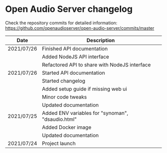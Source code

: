# Open Audio Server changelog

Check the repository commits for detailed information:  
https://github.com/openaudioserver/open-audio-server/commits/master

| Date       | Description                                                      |
|------------|------------------------------------------------------------------|
| 2021/07/26 | Finished API documentation                                       |
|            | Added NodeJS API interface                                       |
|            | Refactored API to share with NodeJS interface                    |
| 2021/07/26 | Started API documentation                                        |
|            | Started changelog                                                |
|            | Added setup guide if missing web ui                              |
|            | Minor code tweaks                                                |
|            | Updated documentation                                            |
| 2021/07/25 | Added ENV variables for "synoman", "dsaudio.html"                |
|            | Added Docker image                                               |
|            | Updated documentation                                            |
| 2021/07/24 | Project launch                                                   |
